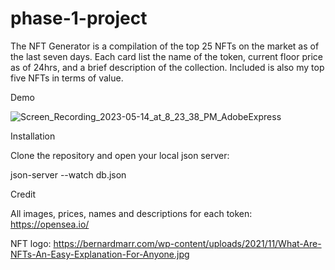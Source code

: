 # phase-1-project
The NFT Generator is a compilation of the top 25 NFTs on the market as of the last seven days. Each card list the name of the token, current floor price as of 24hrs, and a brief description of the collection. Included is also my top five NFTs in terms of value. 


Demo



![Screen_Recording_2023-05-14_at_8_23_38_PM_AdobeExpress](https://github.com/AJKimbrough/phase-1-project/assets/94200525/813745ad-ed46-47f4-a43e-a83240c1b483)


Installation

Clone the repository and open your local json server:

json-server --watch db.json

Credit 

All images, prices, names and descriptions for each token: https://opensea.io/

NFT logo: https://bernardmarr.com/wp-content/uploads/2021/11/What-Are-NFTs-An-Easy-Explanation-For-Anyone.jpg
